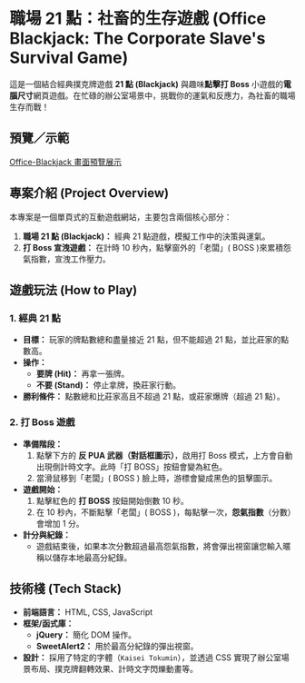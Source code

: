 # 職場 21 點：社畜的生存遊戲 (Office Blackjack: The Corporate Slave's Survival Game)

這是一個結合經典撲克牌遊戲 **21 點 (Blackjack)** 與趣味**點擊打 Boss** 小遊戲的**電腦尺寸**網頁遊戲。在忙碌的辦公室場景中，挑戰你的運氣和反應力，為社畜的職場生存而戰！

## 預覽／示範

[Office-Blackjack 畫面預覽展示](https://ho-67.github.io/Office-Blackjack/)

## 專案介紹 (Project Overview)

本專案是一個單頁式的互動遊戲網站，主要包含兩個核心部分：

1.  **職場 21 點 (Blackjack)：** 經典 21 點遊戲，模擬工作中的決策與運氣。
2.  **打 Boss 宣洩遊戲：** 在計時 10 秒內，點擊窗外的「老闆」( BOSS )來累積怨氣指數，宣洩工作壓力。

## 遊戲玩法 (How to Play)

### 1\. 經典 21 點

- **目標：** 玩家的牌點數總和盡量接近 21 點，但不能超過 21 點，並比莊家的點數高。
- **操作：**
  - **要牌 (Hit)：** 再拿一張牌。
  - **不要 (Stand)：** 停止拿牌，換莊家行動。
- **勝利條件：** 點數總和比莊家高且不超過 21 點，或莊家爆牌（超過 21 點）。

### 2\. 打 Boss 遊戲

- **準備階段：**
  1.  點擊下方的 **反 PUA 武器（對話框圖示）**，啟用打 Boss 模式，上方會自動出現倒計時文字。此時「打 BOSS」按鈕會變為紅色。
  2.  當滑鼠移到「老闆」( BOSS ) 臉上時，游標會變成黑色的狙擊圖示。
- **遊戲開始：**
  1.  點擊紅色的 **打 BOSS** 按鈕開始倒數 10 秒。
  2.  在 10 秒內，不斷點擊「老闆」( BOSS )，每點擊一次，**怨氣指數**（分數）會增加 1 分。
- **計分與紀錄：**
  - 遊戲結束後，如果本次分數超過最高怨氣指數，將會彈出視窗讓您輸入暱稱以儲存本地最高分紀錄。

## 技術棧 (Tech Stack)

- **前端語言：** HTML, CSS, JavaScript
- **框架/函式庫：**
  - **jQuery：** 簡化 DOM 操作。
  - **SweetAlert2：** 用於最高分紀錄的彈出視窗。
- **設計：** 採用了特定的字體（`Kaisei Tokumin`），並透過 CSS 實現了辦公室場景布局、撲克牌翻轉效果、計時文字閃爍動畫等。
